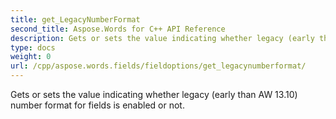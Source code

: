 ```yaml
---
title: get_LegacyNumberFormat
second_title: Aspose.Words for C++ API Reference
description: Gets or sets the value indicating whether legacy (early than AW 13.10) number format for fields is enabled or not. 
type: docs
weight: 0
url: /cpp/aspose.words.fields/fieldoptions/get_legacynumberformat/
---
```


Gets or sets the value indicating whether legacy (early than AW 13.10) number format for fields is enabled or not. 

